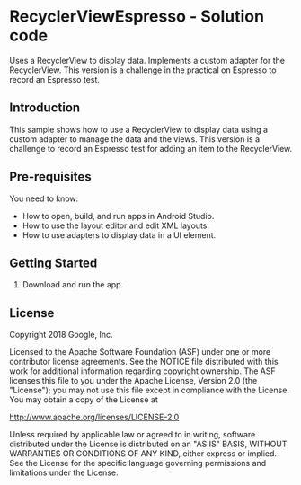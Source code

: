 RecyclerViewEspresso - Solution code
====================================

Uses a RecyclerView to display data. Implements a custom adapter for the
RecyclerView. This version is a challenge in the practical on Espresso
to record an Espresso test.

Introduction
------------

This sample shows how to use a RecyclerView to display data using a custom
adapter to manage the data and the views. This version is a challenge
to record an Espresso test for adding an item to the RecyclerView.

Pre-requisites
--------------

You need to know:
- How to open, build, and run apps in Android Studio.
- How to use the layout editor and edit XML layouts.
- How to use adapters to display data in a UI element.

Getting Started
---------------

1. Download and run the app.

License
-------

Copyright 2018 Google, Inc.

Licensed to the Apache Software Foundation (ASF) under one or more contributor
license agreements.  See the NOTICE file distributed with this work for
additional information regarding copyright ownership.  The ASF licenses this
file to you under the Apache License, Version 2.0 (the "License"); you may not
use this file except in compliance with the License.  You may obtain a copy of
the License at

  http://www.apache.org/licenses/LICENSE-2.0

Unless required by applicable law or agreed to in writing, software
distributed under the License is distributed on an "AS IS" BASIS, WITHOUT
WARRANTIES OR CONDITIONS OF ANY KIND, either express or implied.  See the
License for the specific language governing permissions and limitations under
the License.
